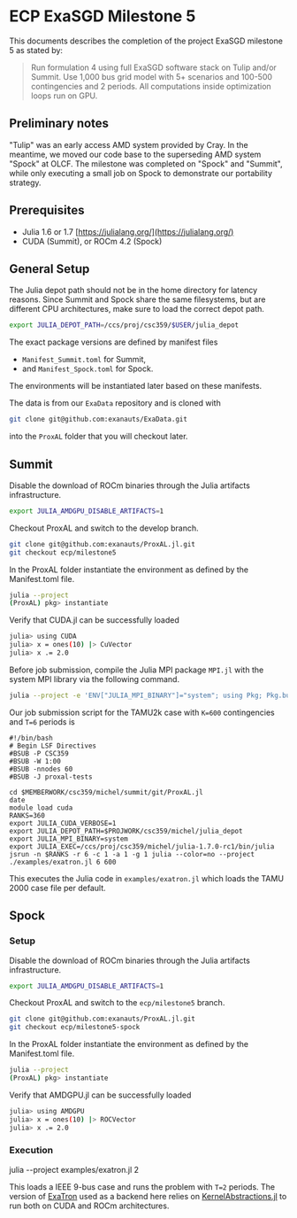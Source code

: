# ECP ExaSGD Milestone 5
This documents describes the completion of the project ExaSGD milestone 5 as stated by:

> Run formulation 4 using full ExaSGD software stack on Tulip and/or Summit. Use 1,000 bus grid model with 5+ scenarios and 100-500 contingencies and 2 periods. All computations inside optimization loops run on GPU.

## Preliminary notes
"Tulip" was an early access AMD system provided by Cray. In the meantime, we moved our code base to the superseding AMD system "Spock" at OLCF. The milestone was completed on "Spock" and "Summit", while only executing a small job on Spock to demonstrate our portability strategy.

## Prerequisites

* Julia 1.6 or 1.7 [https://julialang.org/](https://julialang.org/)
* CUDA (Summit), or ROCm 4.2 (Spock)


## General Setup
The Julia depot path should not be in the home directory for latency reasons. Since Summit and Spock share the same filesystems, but are different CPU architectures, make sure to load the correct depot path.

```bash
export JULIA_DEPOT_PATH=/ccs/proj/csc359/$USER/julia_depot
```

The exact package versions are defined by manifest files
* `Manifest_Summit.toml` for Summit,
* and `Manifest_Spock.toml` for Spock.

The environments will be instantiated later based on these manifests.

The data is from our `ExaData` repository and is cloned with

```bash
git clone git@github.com:exanauts/ExaData.git
```

into the `ProxAL` folder that you will checkout later.

## Summit

Disable the download of ROCm binaries through the Julia artifacts infrastructure.

```bash
export JULIA_AMDGPU_DISABLE_ARTIFACTS=1
```

Checkout ProxAL and switch to the develop branch.

```bash
git clone git@github.com:exanauts/ProxAL.jl.git
git checkout ecp/milestone5
```

In the ProxAL folder instantiate the environment as defined by the Manifest.toml file.

```bash
julia --project
(ProxAL) pkg> instantiate
```

Verify that CUDA.jl can be successfully loaded

```bash
julia> using CUDA
julia> x = ones(10) |> CuVector
julia> x .= 2.0
```

Before job submission, compile the Julia MPI package `MPI.jl` with the system MPI library via the following command.

```bash
julia --project -e 'ENV["JULIA_MPI_BINARY"]="system"; using Pkg; Pkg.build("MPI"; verbose=true)'
```

Our job submission script for the TAMU2k case with `K=600` contingencies and `T=6` periods is

```
#!/bin/bash
# Begin LSF Directives
#BSUB -P CSC359
#BSUB -W 1:00
#BSUB -nnodes 60
#BSUB -J proxal-tests

cd $MEMBERWORK/csc359/michel/summit/git/ProxAL.jl
date
module load cuda
RANKS=360
export JULIA_CUDA_VERBOSE=1
export JULIA_DEPOT_PATH=$PROJWORK/csc359/michel/julia_depot
export JULIA_MPI_BINARY=system
export JULIA_EXEC=/ccs/proj/csc359/michel/julia-1.7.0-rc1/bin/julia
jsrun -n $RANKS -r 6 -c 1 -a 1 -g 1 julia --color=no --project ./examples/exatron.jl 6 600
```

This executes the Julia code in `examples/exatron.jl` which loads the TAMU 2000 case file per default.

## Spock

### Setup

Disable the download of ROCm binaries through the Julia artifacts infrastructure.

```bash
export JULIA_AMDGPU_DISABLE_ARTIFACTS=1
```

Checkout ProxAL and switch to the `ecp/milestone5` branch.

```bash
git clone git@github.com:exanauts/ProxAL.jl.git
git checkout ecp/milestone5-spock
```

In the ProxAL folder instantiate the environment as defined by the Manifest.toml file.

```bash
julia --project
(ProxAL) pkg> instantiate
```

Verify that AMDGPU.jl can be successfully loaded

```bash
julia> using AMDGPU
julia> x = ones(10) |> ROCVector
julia> x .= 2.0
```

### Execution

julia --project examples/exatron.jl 2

This loads a IEEE 9-bus case and runs the problem with `T=2` periods. The version of [ExaTron](https://github.com/exanauts/ExaTron.jl/) used as a backend here relies on [KernelAbstractions.jl](https://github.com/JuliaGPU/KernelAbstractions.jl) to run both on CUDA and ROCm architectures.



